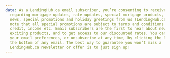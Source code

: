 ```yaml
---
data: As a LendingHub.ca email subscriber, you’re consenting to receive emails
  regarding mortgage updates, rate updates, special mortgage products, industry
  news, special promotions and holiday greetings from us (LendingHub.ca). Please
  note that all special promotions are subject to terms and conditions such as
  credit, income etc. Email subscribers are the first to hear about new and
  exciting products, and to get access to our discounted rates. You can manage
  your email preferences, or unsubscribe at any time, by clicking the link at
  the bottom of any email. The best way to guarantee you won’t miss a
  LendingHub.ca newsletter or offer is to just sign up!
---
```

